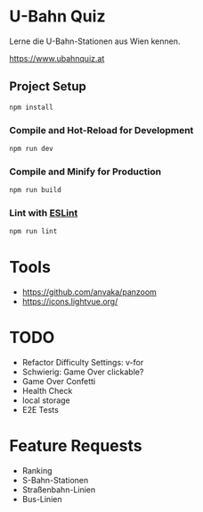 # U-Bahn Quiz

Lerne die U-Bahn-Stationen aus Wien kennen.

https://www.ubahnquiz.at

## Project Setup

```sh
npm install
```

### Compile and Hot-Reload for Development

```sh
npm run dev
```

### Compile and Minify for Production

```sh
npm run build
```

### Lint with [ESLint](https://eslint.org/)

```sh
npm run lint
```

# Tools

- https://github.com/anvaka/panzoom
- https://icons.lightvue.org/

# TODO

- Refactor Difficulty Settings: v-for
- Schwierig: Game Over clickable?
- Game Over Confetti
- Health Check
- local storage
- E2E Tests

# Feature Requests

- Ranking
- S-Bahn-Stationen
- Straßenbahn-Linien
- Bus-Linien
